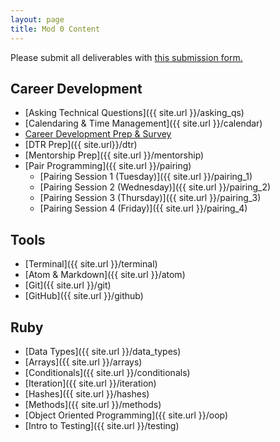 ```yaml
---
layout: page
title: Mod 0 Content
---
```


Please submit all deliverables with [this submission form.](https://forms.gle/NnyAMpJt9EALvKJk9)

## Career Development

* [Asking Technical Questions]({{ site.url }}/asking_qs) 
* [Calendaring & Time Management]({{ site.url }}/calendar)
* [Career Development Prep & Survey](https://careerdev.turing.edu/module-1-prework/index)
* [DTR Prep]({{ site.url}}/dtr)
* [Mentorship Prep]({{ site.url }}/mentorship)
* [Pair Programming]({{ site.url }}/pairing)
  - [Pairing Session 1 (Tuesday)]({{ site.url }}/pairing_1)
  - [Pairing Session 2 (Wednesday)]({{ site.url }}/pairing_2)
  - [Pairing Session 3 (Thursday)]({{ site.url }}/pairing_3)
  - [Pairing Session 4 (Friday)]({{ site.url }}/pairing_4)

## Tools

* [Terminal]({{ site.url }}/terminal)
* [Atom & Markdown]({{ site.url }}/atom)
* [Git]({{ site.url }}/git)
* [GitHub]({{ site.url }}/github)

## Ruby

* [Data Types]({{ site.url }}/data_types)
* [Arrays]({{ site.url }}/arrays)
* [Conditionals]({{ site.url }}/conditionals)
* [Iteration]({{ site.url }}/iteration)
* [Hashes]({{ site.url }}/hashes)
* [Methods]({{ site.url }}/methods)
* [Object Oriented Programming]({{ site.url }}/oop)
* [Intro to Testing]({{ site.url }}/testing)


<br>
<br>
<br>